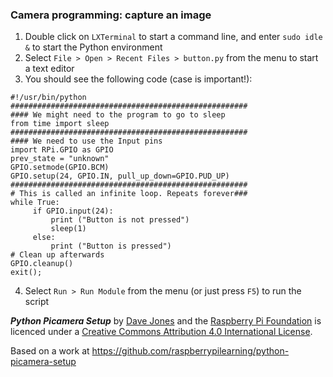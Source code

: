 ### Camera programming: capture an image

1. Double click on `LXTerminal` to start a command line, and enter `sudo idle &` to start the Python environment
2. Select `File > Open > Recent Files > button.py` from the menu to start a text editor
3. You should see the following code (case is important!):

```
#!/usr/bin/python
#####################################################
#### We might need to the program to go to sleep
from time import sleep
#####################################################
#### We need to use the Input pins
import RPi.GPIO as GPIO
prev_state = "unknown"
GPIO.setmode(GPIO.BCM)
GPIO.setup(24, GPIO.IN, pull_up_down=GPIO.PUD_UP)
#####################################################
# This is called an infinite loop. Repeats forever###
while True:
     if GPIO.input(24):
         print ("Button is not pressed")
         sleep(1)
     else:
         print ("Button is pressed")
# Clean up afterwards
GPIO.cleanup()
exit();
```

4. Select `Run > Run Module` from the menu (or just press `F5`) to run the script

***Python Picamera Setup*** by [Dave Jones](https://github.com/waveform80) and the [Raspberry Pi Foundation](http://raspberrypi.org) is licenced under a [Creative Commons Attribution 4.0 International License](http://creativecommons.org/licenses/by-sa/4.0/).

Based on a work at https://github.com/raspberrypilearning/python-picamera-setup
